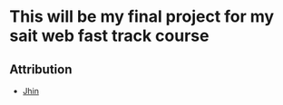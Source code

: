 # This will be my final project for my sait web fast track course

## Attribution
- [Jhin](https://twitter.com/ZeOcelot/status/1343698505332707328/photo/1)